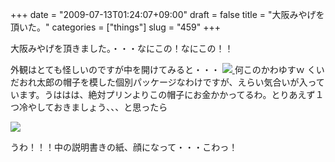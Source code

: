 +++
date = "2009-07-13T01:24:07+09:00"
draft = false
title = "大阪みやげを頂いた。"
categories = ["things"]
slug = "459"
+++

大阪みやげを頂きました。・・・なにこの！なにこの！！
<a title="R0011008.JPG" href="http://www.flickr.com/photos/30749043@N07/3713535182/">
<img src="http://static.flickr.com/2480/3713535182_bdfc8f81da_d.jpg" border="0" alt="" />
</a>

外観はとても怪しいのですが中を開けてみると・・・
<a title="R0011009.JPG" href="http://www.flickr.com/photos/30749043@N07/3712729023/">
  <img src="http://static.flickr.com/3447/3712729023_a8a0c18e17_d.jpg" border="0"/>
</a>
何このかわゆすｗ
くいだおれ太郎の帽子を模した個別パッケージなわけですが、えらい気合いが入っています。うははは、絶対プリンよりこの帽子にお金かかってるわ。とりあえず１つ冷やしておきましょう、、、と思ったら

<a title="R0011012.JPG" href="http://www.flickr.com/photos/30749043@N07/3713546836/">
  <img src="http://static.flickr.com/2670/3713546836_510203719f_d.jpg" border="0"/>
</a>

うわ！！！中の説明書きの紙、顔になって・・・こわっ！
